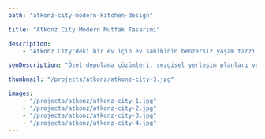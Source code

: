 ```yaml
---
path: "atkonz-city-modern-kitchen-design"

title: "Atkonz City Modern Mutfak Tasarımı"

description:
    - "Atkonz City'deki bir ev için ev sahibinin benzersiz yaşam tarzı ve ihtiyaçlarına özenle uyarlanmış, güzel ve işlevsel bir mutfak tasarladık. Tasarım, modern depolama çözümlerini günlük işleri zahmetsiz hale getiren sezgisel bir yerleşim planıyla birleştirerek form ve işlevi dengeli bir şekilde buluşturdu. Şık bitişlerden düşünceli aydınlatmaya kadar her detay, hem pratik hem de davetkar hissettiren bir alan yaratmak için özenle seçildi. Mevcut alanı en üst düzeye çıkararak ve akıcı bir dolaşım sağlayarak mutfak, yemek pişirmek, bir araya gelmek ve günlük anların keyfini çıkarmak için mükemmel olan evin kalbi haline geldi."

seoDescription: "Özel depolama çözümleri, sezgisel yerleşim planları ve premium bitişler içeren Atkonz City'deki modern mutfak tasarımımızı keşfedin. Uzman mutfak tasarımcılarımızla alanınızı dönüştürün. İşlevsel ve güzel bir mutfak yenilemesi için bugün ücretsiz danışmanlık randevusu alın."

thumbnail: "/projects/atkonz/atkonz-city-3.jpg"

images:
    - "/projects/atkonz/atkonz-city-1.jpg"
    - "/projects/atkonz/atkonz-city-2.jpg"
    - "/projects/atkonz/atkonz-city-3.jpg"
    - "/projects/atkonz/atkonz-city-4.jpg"
---
```

